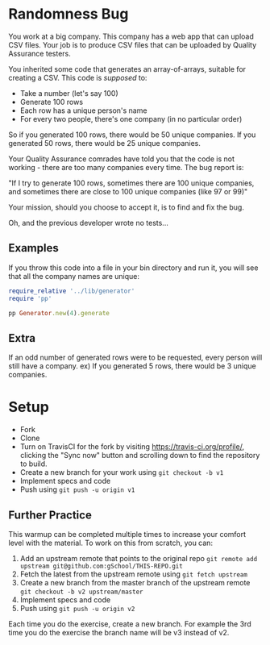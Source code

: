 # Randomness Bug

You work at a big company.  This company has a web app that can upload CSV files.  Your job is to produce CSV files 
that can be uploaded by Quality Assurance testers.

You inherited some code that generates an array-of-arrays, suitable for creating a CSV.  This code is *supposed* to:

* Take a number (let's say 100)
* Generate 100 rows
* Each row has a unique person's name
* For every two people, there's one company (in no particular order)

So if you generated 100 rows, there would be 50 unique companies.
If you generated 50 rows, there would be 25 unique companies.

Your Quality Assurance comrades have told you that the code is not
working - there are too many companies every time.  The bug report is:

"If I try to generate 100 rows, sometimes there are 100 unique companies,
and sometimes there are close to 100 unique companies (like 97 or 99)"

Your mission, should you choose to accept it, is to find and fix the bug.

Oh, and the previous developer wrote no tests...

## Examples

If you throw this code into a file in your bin directory and run it,
you will see that all the company names are unique:

```ruby
require_relative '../lib/generator'
require 'pp'

pp Generator.new(4).generate
```

## Extra
If an odd number of generated rows were to be requested, every person will still have a company.
ex) If you generated 5 rows, there would be 3 unique companies.

# Setup

* Fork
* Clone
* Turn on TravisCI for the fork by
  visiting https://travis-ci.org/profile/<github user name>, clicking the "Sync now" button
  and scrolling down to find the repository to build.
* Create a new branch for your work using `git checkout -b v1`
* Implement specs and code
* Push using `git push -u origin v1`

## Further Practice

This warmup can be completed multiple times to increase your comfort level with the material.
To work on this from scratch, you can:

1. Add an upstream remote that points to the original repo `git remote add upstream git@github.com:gSchool/THIS-REPO.git`
1. Fetch the latest from the upstream remote using `git fetch upstream`
1. Create a new branch from the master branch of the upstream remote `git checkout -b v2 upstream/master`
1. Implement specs and code
1. Push using `git push -u origin v2`

Each time you do the exercise, create a new branch. For example the 3rd time you do the exercise the branch
name will be v3 instead of v2.
